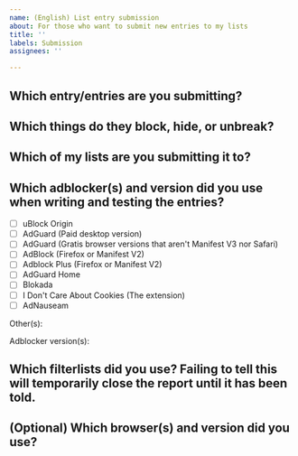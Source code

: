 ```yaml
---
name: (English) List entry submission
about: For those who want to submit new entries to my lists
title: ''
labels: Submission
assignees: ''

---
```


## Which entry/entries are you submitting?
<!-- The `text` code-text functionality may come in handy, if you don't want to accidentally create a link to the site that the entry is for. -->

## Which things do they block, hide, or unbreak?
<!-- Screenshots are very convenient but optional. -->

## Which of my lists are you submitting it to?

## Which adblocker(s) and version did you use when writing and testing the entries?
<!-- For info on supported extensions, visit https://github.com/DandelionSprout/adfilt/blob/master/Wiki/Supported%20adblockers%20and%20tools.md. Manifest V3 extensions are not allowed. -->
- [ ] uBlock Origin
- [ ] AdGuard (Paid desktop version)
- [ ] AdGuard (Gratis browser versions that aren't Manifest V3 nor Safari)
- [ ] AdBlock (Firefox or Manifest V2)
- [ ] Adblock Plus (Firefox or Manifest V2)
- [ ] AdGuard Home
- [ ] Blokada
- [ ] I Don't Care About Cookies (The extension)
- [ ] AdNauseam

Other(s):

Adblocker version(s):

## Which filterlists did you use? Failing to tell this will temporarily close the report until it has been told.
<!-- If you want to save time, you can take a screenshot of your adblocker's list settings. -->

## (Optional) Which browser(s) and version did you use?
<!-- If you're in doubt, check your browser's *About* page. -->
